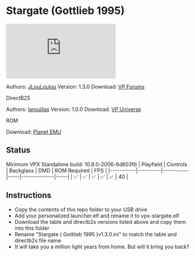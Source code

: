 # Stargate (Gottlieb 1995)

![Table Preview](https://www.vpforums.org/index.php?app=downloads&module=display&section=screenshot&record=96626&id=14952&full=1)

Authors: [JLouLoulou](https://www.vpforums.org/index.php?showuser=134330)
Version: 1.3.0
Download: [VP Forums](https://www.vpforums.org/index.php?app=downloads&showfile=14952)

DirectB2S

Authors: [larouillas](https://vpuniverse.com/profile/46701-larouillas/)
Version: 1.0.0
Download: [VP Universe](https://vpuniverse.com/files/file/9048-stargate-gottlieb-1995/)

ROM

Download: [Planet EMU](http://www.planetemu.net/rom/mame-roms/stargatp5)

## Status 

Minimum VPX Standalone build: 10.8.0-2006-6d603fb
| Playfield | Controls | Backglass | DMD | ROM Required | FPS | 
|-----------|----------|-----------|-----|--------------|-----|
| :white_check_mark: | :white_check_mark: | :white_check_mark: | :white_check_mark: | :white_check_mark: | 40 |

## Instructions

- Copy the contents of this repo folder to your USB drive
- Add your personalized launcher.elf and rename it to vpx-stargate.elf
- Download the table and directb2s versions listed above and copy them into this folder
- Rename "Stargate ( Gottlieb 1995 )v1.3.0.ini" to match the table and directb2s file name
- It will take you a million light years from home. But will it bring you back?